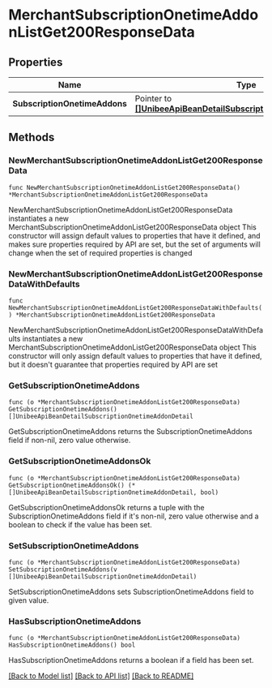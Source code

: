 # MerchantSubscriptionOnetimeAddonListGet200ResponseData

## Properties

Name | Type | Description | Notes
------------ | ------------- | ------------- | -------------
**SubscriptionOnetimeAddons** | Pointer to [**[]UnibeeApiBeanDetailSubscriptionOnetimeAddonDetail**](UnibeeApiBeanDetailSubscriptionOnetimeAddonDetail.md) | SubscriptionOnetimeAddons | [optional] 

## Methods

### NewMerchantSubscriptionOnetimeAddonListGet200ResponseData

`func NewMerchantSubscriptionOnetimeAddonListGet200ResponseData() *MerchantSubscriptionOnetimeAddonListGet200ResponseData`

NewMerchantSubscriptionOnetimeAddonListGet200ResponseData instantiates a new MerchantSubscriptionOnetimeAddonListGet200ResponseData object
This constructor will assign default values to properties that have it defined,
and makes sure properties required by API are set, but the set of arguments
will change when the set of required properties is changed

### NewMerchantSubscriptionOnetimeAddonListGet200ResponseDataWithDefaults

`func NewMerchantSubscriptionOnetimeAddonListGet200ResponseDataWithDefaults() *MerchantSubscriptionOnetimeAddonListGet200ResponseData`

NewMerchantSubscriptionOnetimeAddonListGet200ResponseDataWithDefaults instantiates a new MerchantSubscriptionOnetimeAddonListGet200ResponseData object
This constructor will only assign default values to properties that have it defined,
but it doesn't guarantee that properties required by API are set

### GetSubscriptionOnetimeAddons

`func (o *MerchantSubscriptionOnetimeAddonListGet200ResponseData) GetSubscriptionOnetimeAddons() []UnibeeApiBeanDetailSubscriptionOnetimeAddonDetail`

GetSubscriptionOnetimeAddons returns the SubscriptionOnetimeAddons field if non-nil, zero value otherwise.

### GetSubscriptionOnetimeAddonsOk

`func (o *MerchantSubscriptionOnetimeAddonListGet200ResponseData) GetSubscriptionOnetimeAddonsOk() (*[]UnibeeApiBeanDetailSubscriptionOnetimeAddonDetail, bool)`

GetSubscriptionOnetimeAddonsOk returns a tuple with the SubscriptionOnetimeAddons field if it's non-nil, zero value otherwise
and a boolean to check if the value has been set.

### SetSubscriptionOnetimeAddons

`func (o *MerchantSubscriptionOnetimeAddonListGet200ResponseData) SetSubscriptionOnetimeAddons(v []UnibeeApiBeanDetailSubscriptionOnetimeAddonDetail)`

SetSubscriptionOnetimeAddons sets SubscriptionOnetimeAddons field to given value.

### HasSubscriptionOnetimeAddons

`func (o *MerchantSubscriptionOnetimeAddonListGet200ResponseData) HasSubscriptionOnetimeAddons() bool`

HasSubscriptionOnetimeAddons returns a boolean if a field has been set.


[[Back to Model list]](../README.md#documentation-for-models) [[Back to API list]](../README.md#documentation-for-api-endpoints) [[Back to README]](../README.md)


